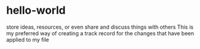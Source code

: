 # hello-world
store ideas, resources, or even share and discuss things with others
This is my preferred way of creating a track record for the changes that have been applied to my file
